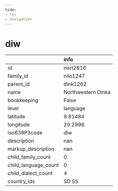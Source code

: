 ```yaml
---
hide:
- toc
- navigation
---
```

# diw
|                      | info               |
|:---------------------|:-------------------|
| id                   | nort2816           |
| family_id            | nilo1247           |
| parent_id            | dink1262           |
| name                 | Northwestern Dinka |
| bookkeeping          | False              |
| level                | language           |
| latitude             | 9.81484            |
| longitude            | 29.2998            |
| iso639P3code         | diw                |
| description          | nan                |
| markup_description   | nan                |
| child_family_count   | 0                  |
| child_language_count | 0                  |
| child_dialect_count  | 4                  |
| country_ids          | SD SS              |
